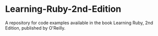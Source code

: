 # Learning-Ruby-2nd-Edition

A repository for code examples available in the book Learning Ruby, 2nd Edition, published by O'Reilly.
